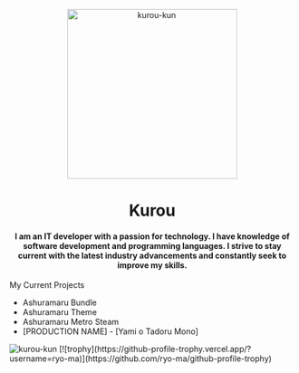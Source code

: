 <!-- Avatar -->
<p align="center"><img width="300px" height="300px" src="https://res.kinmokusei.dev/img/avatars/Kurou_default.png" alt="kurou-kun"></p>

<!-- Title -->
<h1 align="center">Kurou</h1>

<!-- Description -->
<h4 align="center">I am an IT developer with a passion for technology. I have knowledge of software development and programming languages. I strive to stay current with the latest industry advancements and constantly seek to improve my skills.</h4>

<!-- Projects -->
<p align="left">My Current Projects</p>
<ul>
  <li>Ashuramaru Bundle</li>
  <li>Ashuramaru Theme</li>
  <li>Ashuramaru Metro Steam</li>
  <li>[PRODUCTION NAME] - [Yami o Tadoru Mono]</li>
</ul>

<!-- Badges -->
<img src="https://komarev.com/ghpvc/?username=kurou-kun&label=Profile%20views&color=red&style=for-the-badge" alt="kurou-kun" />
[![trophy](https://github-profile-trophy.vercel.app/?username=ryo-ma)](https://github.com/ryo-ma/github-profile-trophy)
